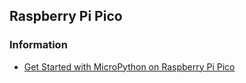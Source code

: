 ## Raspberry Pi Pico



### Information
- [Get Started with MicroPython on Raspberry Pi Pico](https://hackspace.raspberrypi.com/books/micropython-pico)


